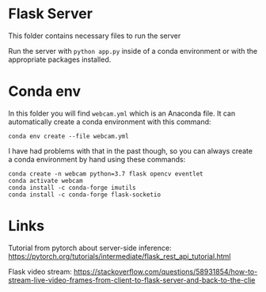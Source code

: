 # Flask Server
This folder contains necessary files to run the server

Run the server with `python app.py` inside of a conda environment or with the appropriate packages installed.


# Conda env
In this folder you will find `webcam.yml` which is an Anaconda file. It can automatically create a conda environment with this command: 
```
conda env create --file webcam.yml
```

I have had problems with that in the past though, so you can always create a conda environment by hand using these commands:
```
conda create -n webcam python=3.7 flask opencv eventlet
conda activate webcam
conda install -c conda-forge imutils
conda install -c conda-forge flask-socketio
```


# Links
Tutorial from pytorch about server-side inference:
https://pytorch.org/tutorials/intermediate/flask_rest_api_tutorial.html

Flask video stream: 
https://stackoverflow.com/questions/58931854/how-to-stream-live-video-frames-from-client-to-flask-server-and-back-to-the-clie
